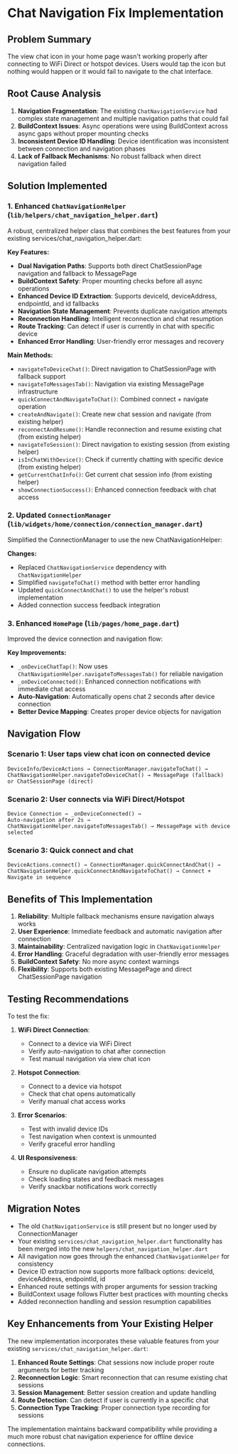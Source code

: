 # Chat Navigation Fix Implementation

## Problem Summary
The view chat icon in your home page wasn't working properly after connecting to WiFi Direct or hotspot devices. Users would tap the icon but nothing would happen or it would fail to navigate to the chat interface.

## Root Cause Analysis
1. **Navigation Fragmentation**: The existing `ChatNavigationService` had complex state management and multiple navigation paths that could fail
2. **BuildContext Issues**: Async operations were using BuildContext across async gaps without proper mounting checks
3. **Inconsistent Device ID Handling**: Device identification was inconsistent between connection and navigation phases
4. **Lack of Fallback Mechanisms**: No robust fallback when direct navigation failed

## Solution Implemented

### 1. Enhanced `ChatNavigationHelper` (`lib/helpers/chat_navigation_helper.dart`)
A robust, centralized helper class that combines the best features from your existing services/chat_navigation_helper.dart:

**Key Features:**
- **Dual Navigation Paths**: Supports both direct ChatSessionPage navigation and fallback to MessagePage
- **BuildContext Safety**: Proper mounting checks before all async operations
- **Enhanced Device ID Extraction**: Supports deviceId, deviceAddress, endpointId, and id fallbacks
- **Navigation State Management**: Prevents duplicate navigation attempts
- **Reconnection Handling**: Intelligent reconnection and chat resumption
- **Route Tracking**: Can detect if user is currently in chat with specific device
- **Enhanced Error Handling**: User-friendly error messages and recovery

**Main Methods:**
- `navigateToDeviceChat()`: Direct navigation to ChatSessionPage with fallback support
- `navigateToMessagesTab()`: Navigation via existing MessagePage infrastructure
- `quickConnectAndNavigateToChat()`: Combined connect + navigate operation
- `createAndNavigate()`: Create new chat session and navigate (from existing helper)
- `reconnectAndResume()`: Handle reconnection and resume existing chat (from existing helper)
- `navigateToSession()`: Direct navigation to existing session (from existing helper)
- `isInChatWithDevice()`: Check if currently chatting with specific device (from existing helper)
- `getCurrentChatInfo()`: Get current chat session info (from existing helper)
- `showConnectionSuccess()`: Enhanced connection feedback with chat access

### 2. Updated `ConnectionManager` (`lib/widgets/home/connection/connection_manager.dart`)
Simplified the ConnectionManager to use the new ChatNavigationHelper:

**Changes:**
- Replaced `ChatNavigationService` dependency with `ChatNavigationHelper`
- Simplified `navigateToChat()` method with better error handling
- Updated `quickConnectAndChat()` to use the helper's robust implementation
- Added connection success feedback integration

### 3. Enhanced `HomePage` (`lib/pages/home_page.dart`)
Improved the device connection and navigation flow:

**Key Improvements:**
- `_onDeviceChatTap()`: Now uses `ChatNavigationHelper.navigateToMessagesTab()` for reliable navigation
- `_onDeviceConnected()`: Enhanced connection notifications with immediate chat access
- **Auto-Navigation**: Automatically opens chat 2 seconds after device connection
- **Better Device Mapping**: Creates proper device objects for navigation

## Navigation Flow

### Scenario 1: User taps view chat icon on connected device
```
DeviceInfo/DeviceActions → ConnectionManager.navigateToChat() →
ChatNavigationHelper.navigateToDeviceChat() → MessagePage (fallback) or ChatSessionPage (direct)
```

### Scenario 2: User connects via WiFi Direct/Hotspot
```
Device Connection → _onDeviceConnected() →
Auto-navigation after 2s → ChatNavigationHelper.navigateToMessagesTab() → MessagePage with device selected
```

### Scenario 3: Quick connect and chat
```
DeviceActions.connect() → ConnectionManager.quickConnectAndChat() →
ChatNavigationHelper.quickConnectAndNavigateToChat() → Connect + Navigate in sequence
```

## Benefits of This Implementation

1. **Reliability**: Multiple fallback mechanisms ensure navigation always works
2. **User Experience**: Immediate feedback and automatic navigation after connection
3. **Maintainability**: Centralized navigation logic in `ChatNavigationHelper`
4. **Error Handling**: Graceful degradation with user-friendly error messages
5. **BuildContext Safety**: No more async context warnings
6. **Flexibility**: Supports both existing MessagePage and direct ChatSessionPage navigation

## Testing Recommendations

To test the fix:

1. **WiFi Direct Connection**:
   - Connect to a device via WiFi Direct
   - Verify auto-navigation to chat after connection
   - Test manual navigation via view chat icon

2. **Hotspot Connection**:
   - Connect to a device via hotspot
   - Check that chat opens automatically
   - Verify manual chat access works

3. **Error Scenarios**:
   - Test with invalid device IDs
   - Test navigation when context is unmounted
   - Verify graceful error handling

4. **UI Responsiveness**:
   - Ensure no duplicate navigation attempts
   - Check loading states and feedback messages
   - Verify snackbar notifications work correctly

## Migration Notes

- The old `ChatNavigationService` is still present but no longer used by ConnectionManager
- Your existing `services/chat_navigation_helper.dart` functionality has been merged into the new `helpers/chat_navigation_helper.dart`
- All navigation now goes through the enhanced `ChatNavigationHelper` for consistency
- Device ID extraction now supports more fallback options: deviceId, deviceAddress, endpointId, id
- Enhanced route settings with proper arguments for session tracking
- BuildContext usage follows Flutter best practices with mounting checks
- Added reconnection handling and session resumption capabilities

## Key Enhancements from Your Existing Helper

The new implementation incorporates these valuable features from your existing `services/chat_navigation_helper.dart`:

1. **Enhanced Route Settings**: Chat sessions now include proper route arguments for better tracking
2. **Reconnection Logic**: Smart reconnection that can resume existing chat sessions
3. **Session Management**: Better session creation and update handling
4. **Route Detection**: Can detect if user is currently in a specific chat
5. **Connection Type Tracking**: Proper connection type recording for sessions

The implementation maintains backward compatibility while providing a much more robust chat navigation experience for offline device connections.